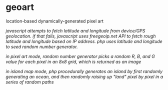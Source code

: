 # geoart

location-based dynamically-generated pixel art

*javascript attempts to fetch latitude and longitude from device/GPS geolocation. if that fails, javascript uses freegeoip.net API to fetch rough latitude and longitude based on IP address. php uses latitude and longitude to seed random number generator.*

*in pixel art mode, random number generator picks a random R, B, and G value for each pixel in an 8x8 grid, which is returned as an image*

*in island map mode, php procedurally generates an island by first randomly generating an ocean, and then randomly raising up "land" pixel by pixel in a series of random paths*
